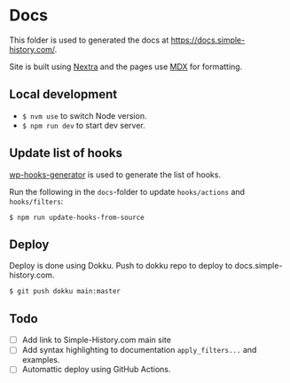 # Docs

This folder is used to generated the docs at https://docs.simple-history.com/.

Site is built using [Nextra](https://github.com/shuding/nextra) and the pages use [MDX](https://mdxjs.com/) for formatting.

## Local development

- `$ nvm use` to switch Node version.
- `$ npm run dev` to start dev server.

## Update list of hooks

[wp-hooks-generator](https://github.com/johnbillion/wp-hooks-generator) is used to generate the list of hooks.

Run the following in the `docs`-folder to update `hooks/actions` and `hooks/filters`:

    $ npm run update-hooks-from-source

## Deploy

Deploy is done using Dokku. Push to dokku repo to deploy to docs.simple-history.com.

    $ git push dokku main:master

## Todo

- [ ] Add link to Simple-History.com main site
- [ ] Add syntax highlighting to documentation `apply_filters...` and examples.
- [ ] Automattic deploy using GitHub Actions.

